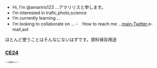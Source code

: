 -  Hi, I’m @amariris123 ...アマリリスと申します。
-  I’m interested in trafic,photo,science
-  I’m currently learning ...
-  I’m looking to collaborate on ...
-　How to reach me ...<a href="https://twitter.com/Tokyos_left_han">main-Twitter</a>,e-mail,aot

ほとんど使うことはそんなにないはずです。資料保存用途
<!---
amariris123/amariris123 is a ✨ special ✨ repository because its `README.md` (this file) appears on your GitHub profile.
You can click the Preview link to take a look at your changes.
--->


<h3><a href="https://x.com/tc5826";>CE24</a></h3>
<p><span style="font-size: 6px">ツイ廃蒲キャン</span></p>
